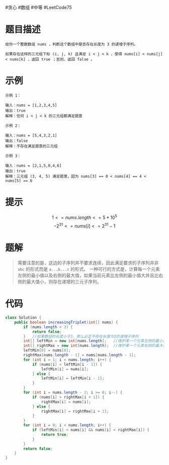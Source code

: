 #贪心 #数组 #中等 #LeetCode75 

# 题目描述

```
给你一个整数数组 nums ，判断这个数组中是否存在长度为 3 的递增子序列。

如果存在这样的三元组下标 (i, j, k) 且满足 i < j < k ，使得 nums[i] < nums[j] < nums[k] ，返回 true ；否则，返回 false 。
```

# 示例

```
示例 1：

输入：nums = [1,2,3,4,5]
输出：true
解释：任何 i < j < k 的三元组都满足题意
```

```
示例 2：

输入：nums = [5,4,3,2,1]
输出：false
解释：不存在满足题意的三元组
```

```
示例 3：

输入：nums = [2,1,5,0,4,6]
输出：true
解释：三元组 (3, 4, 5) 满足题意，因为 nums[3] == 0 < nums[4] == 4 < nums[5] == 6
```

# 提示

$$1 <= nums.length <= 5 * 10^5$$
$$-2^{31} <= nums[i] <= 2^{31} - 1$$

# 题解

>需要注意的是，这边的子序列并不要求连续，因此满足要求的子序列并非 `abc` 的形式而是 `a...b...c` 的形式。
>一种可行的方式是，计算每一个元素左侧的最小值以及右侧的最大值，如果当前元素比左侧的最小值大并且比右侧的最大值小，则存在递增的三元子序列。

# 代码

```java
class Solution {  
    public boolean increasingTriplet(int[] nums) {  
        if (nums.length < 3) {  
            return false;  
        }   //如果数组的长度小于3，那么必定不存在长度为3的递增子序列  
        int[] leftMin = new int[nums.length];   //维护某一个元素左侧的最小值  
        int[] rightMax = new int[nums.length];  //维护某一个元素右侧的最大值  
        leftMin[0] = nums[0];  
        rightMax[nums.length - 1] = nums[nums.length - 1];  
        for (int i = 1; i < nums.length; i++) {  
            if (nums[i] < leftMin[i - 1]) {  
                leftMin[i] = nums[i];  
            } else {  
                leftMin[i] = leftMin[i - 1];  
            }  
        }  
        for (int i = nums.length - 2; i >= 0; i--) {  
            if (nums[i] > rightMax[i + 1]) {  
                rightMax[i] = nums[i];  
            } else {  
                rightMax[i] = rightMax[i + 1];  
            }  
        }  
        for (int i = 0; i < nums.length; i++) {  
            if (leftMin[i] < nums[i] && nums[i] < rightMax[i]) {  
                return true;  
            }  
        }  
        return false;  
    }  
}
```